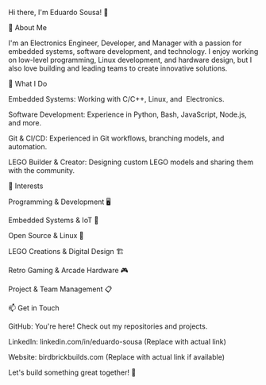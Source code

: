 Hi there, I'm Eduardo Sousa! 👋

🚀 About Me

I'm an Electronics Engineer, Developer, and Manager with a passion for embedded systems, software development, and technology. I enjoy working on low-level programming, Linux development, and hardware design, but I also love building and leading teams to create innovative solutions.

🔧 What I Do

Embedded Systems: Working with C/C++, Linux, and  Electronics.

Software Development: Experience in Python, Bash, JavaScript, Node.js, and more.

Git & CI/CD: Experienced in Git workflows, branching models, and automation.

LEGO Builder & Creator: Designing custom LEGO models and sharing them with the community.



🎯 Interests

Programming & Development 🖥️

Embedded Systems & IoT 🔌

Open Source & Linux 🐧

LEGO Creations & Digital Design 🏗️

Retro Gaming & Arcade Hardware 🎮

Project & Team Management 📋



📫 Get in Touch

GitHub: You're here! Check out my repositories and projects.

LinkedIn: linkedin.com/in/eduardo-sousa (Replace with actual link)

Website: birdbrickbuilds.com (Replace with actual link if available)

Let's build something great together! 🚀
